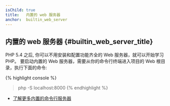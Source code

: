 ```yaml
---
isChild: true
title:   内置的 web 服务器
anchor:  builtin_web_server
---
```


## 内置的 web 服务器 {#builtin_web_server_title}

PHP 5.4 之后, 你可以不用安装和配置功能齐全的 Web 服务器，就可以开始学习 PHP。
要启动内置的 Web 服务器，需要从你的命令行终端进入项目的 Web 根目录，执行下面的命令:

{% highlight console %}
> php -S localhost:8000
{% endhighlight %}

* [了解更多内置的命令行服务器][cli-server]


[cli-server]: http://php.net/features.commandline.webserver
